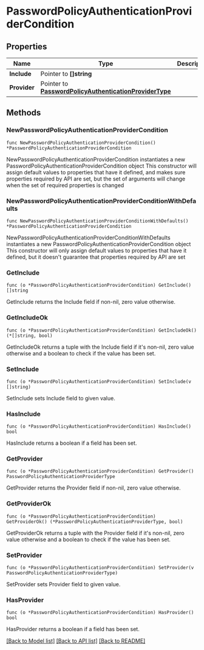 # PasswordPolicyAuthenticationProviderCondition

## Properties

Name | Type | Description | Notes
------------ | ------------- | ------------- | -------------
**Include** | Pointer to **[]string** |  | [optional] 
**Provider** | Pointer to [**PasswordPolicyAuthenticationProviderType**](PasswordPolicyAuthenticationProviderType.md) |  | [optional] 

## Methods

### NewPasswordPolicyAuthenticationProviderCondition

`func NewPasswordPolicyAuthenticationProviderCondition() *PasswordPolicyAuthenticationProviderCondition`

NewPasswordPolicyAuthenticationProviderCondition instantiates a new PasswordPolicyAuthenticationProviderCondition object
This constructor will assign default values to properties that have it defined,
and makes sure properties required by API are set, but the set of arguments
will change when the set of required properties is changed

### NewPasswordPolicyAuthenticationProviderConditionWithDefaults

`func NewPasswordPolicyAuthenticationProviderConditionWithDefaults() *PasswordPolicyAuthenticationProviderCondition`

NewPasswordPolicyAuthenticationProviderConditionWithDefaults instantiates a new PasswordPolicyAuthenticationProviderCondition object
This constructor will only assign default values to properties that have it defined,
but it doesn't guarantee that properties required by API are set

### GetInclude

`func (o *PasswordPolicyAuthenticationProviderCondition) GetInclude() []string`

GetInclude returns the Include field if non-nil, zero value otherwise.

### GetIncludeOk

`func (o *PasswordPolicyAuthenticationProviderCondition) GetIncludeOk() (*[]string, bool)`

GetIncludeOk returns a tuple with the Include field if it's non-nil, zero value otherwise
and a boolean to check if the value has been set.

### SetInclude

`func (o *PasswordPolicyAuthenticationProviderCondition) SetInclude(v []string)`

SetInclude sets Include field to given value.

### HasInclude

`func (o *PasswordPolicyAuthenticationProviderCondition) HasInclude() bool`

HasInclude returns a boolean if a field has been set.

### GetProvider

`func (o *PasswordPolicyAuthenticationProviderCondition) GetProvider() PasswordPolicyAuthenticationProviderType`

GetProvider returns the Provider field if non-nil, zero value otherwise.

### GetProviderOk

`func (o *PasswordPolicyAuthenticationProviderCondition) GetProviderOk() (*PasswordPolicyAuthenticationProviderType, bool)`

GetProviderOk returns a tuple with the Provider field if it's non-nil, zero value otherwise
and a boolean to check if the value has been set.

### SetProvider

`func (o *PasswordPolicyAuthenticationProviderCondition) SetProvider(v PasswordPolicyAuthenticationProviderType)`

SetProvider sets Provider field to given value.

### HasProvider

`func (o *PasswordPolicyAuthenticationProviderCondition) HasProvider() bool`

HasProvider returns a boolean if a field has been set.


[[Back to Model list]](../README.md#documentation-for-models) [[Back to API list]](../README.md#documentation-for-api-endpoints) [[Back to README]](../README.md)


